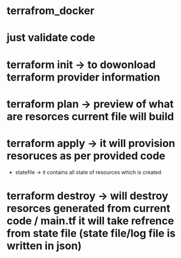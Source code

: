 # terrafrom_docker

# just validate code

# terraform init -> to dowonload terraform provider information

# terraform plan -> preview of what are resorces current file will build

# terraform apply -> it will provision resoruces as per provided code

* statefile -> it contains all state of resources which is created 

# terraform destroy -> will destroy resorces generated from current code / main.tf it will take refrence from state file (state file/log file is written in json)

